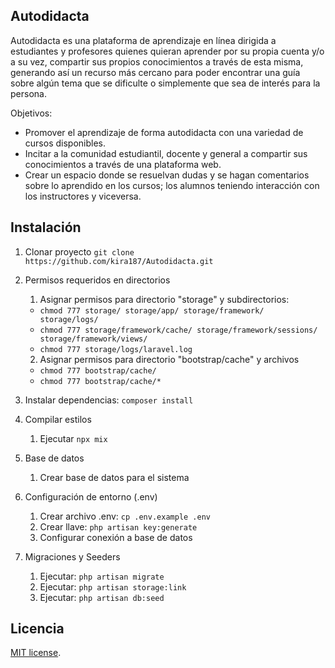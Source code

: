 ## Autodidacta

Autodidacta es una plataforma de aprendizaje en línea dirigida a estudiantes y profesores quienes quieran aprender por su propia cuenta y/o a su vez, compartir sus propios conocimientos a través de esta misma, generando así un recurso más cercano para poder encontrar una guía sobre algún tema que se dificulte o simplemente que sea de interés para la persona.

Objetivos:

- Promover el aprendizaje de forma autodidacta con una variedad de cursos disponibles.
- Incitar a la comunidad estudiantil, docente y general a compartir sus conocimientos a través de una plataforma web.
- Crear un espacio donde se resuelvan dudas y se hagan comentarios sobre lo aprendido en los cursos; los alumnos teniendo interacción con los instructores y viceversa.

## Instalación

1. Clonar proyecto
   `git clone https://github.com/kira187/Autodidacta.git`

2. Permisos requeridos en directorios
    1. Asignar permisos para directorio "storage" y subdirectorios:
     * `chmod 777 storage/ storage/app/ storage/framework/ storage/logs/`
     * `chmod 777 storage/framework/cache/ storage/framework/sessions/ storage/framework/views/`
     * `chmod 777 storage/logs/laravel.log`
    2. Asignar permisos para directorio "bootstrap/cache" y archivos
     * `chmod 777 bootstrap/cache/`
     * `chmod 777 bootstrap/cache/*`

3. Instalar dependencias: `composer install`

4. Compilar estilos
	1. Ejecutar `npx mix`

5. Base de datos
    1. Crear base de datos para el sistema

6. Configuración de entorno (.env)
    1. Crear archivo .env: `cp .env.example .env`
    2. Crear llave: `php artisan key:generate`
    3. Configurar conexión a base de datos

7. Migraciones y Seeders
    1. Ejecutar: `php artisan migrate`
    2. Ejecutar: `php artisan storage:link`
    3. Ejecutar: `php artisan db:seed`

## Licencia

[MIT license](http://opensource.org/licenses/MIT).
